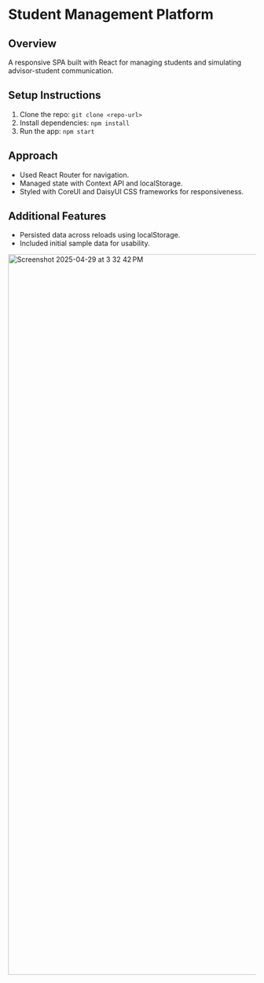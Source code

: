 # Student Management Platform

## Overview
A responsive SPA built with React for managing students and simulating advisor-student communication.

## Setup Instructions
1. Clone the repo: `git clone <repo-url>`
2. Install dependencies: `npm install`
3. Run the app: `npm start`

## Approach
- Used React Router for navigation.
- Managed state with Context API and localStorage.
- Styled with CoreUI and DaisyUI CSS frameworks for responsiveness.

## Additional Features
- Persisted data across reloads using localStorage.
- Included initial sample data for usability.
<img width="1466" alt="Screenshot 2025-04-29 at 3 32 42 PM" src="https://github.com/user-attachments/assets/127ed7e5-041f-4583-ad7c-64e3e8e25c01" />

